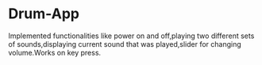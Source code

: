 # Drum-App
Implemented functionalities like power on and off,playing two different sets of sounds,displaying current sound that was played,slider for changing volume.Works on key press.

